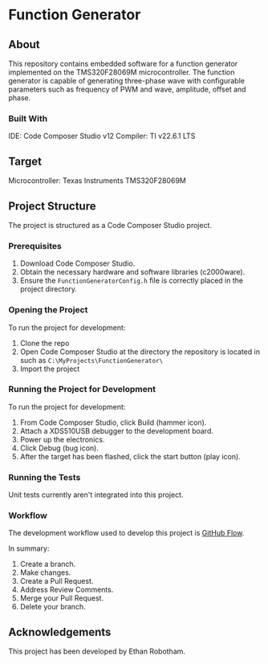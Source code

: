 # Function Generator

## About

This repository contains embedded software for a function generator implemented on the TMS320F28069M microcontroller. The function generator is capable of generating three-phase wave with configurable parameters such as frequency of PWM and wave, amplitude, offset and phase.

### Built With

IDE: Code Composer Studio v12
Compiler: TI v22.6.1 LTS

## Target

Microcontroller: Texas Instruments TMS320F28069M

## Project Structure

The project is structured as a Code Composer Studio project.

### Prerequisites

1. Download Code Composer Studio.
2. Obtain the necessary hardware and software libraries (c2000ware).
3. Ensure the `FunctionGeneratorConfig.h` file is correctly placed in the project directory.

### Opening the Project

To run the project for development:

1. Clone the repo
2. Open Code Composer Studio at the directory the repository is located in such as `C:\MyProjects\FunctionGenerator\`
3. Import the project

### Running the Project for Development

To run the project for development:

1. From Code Composer Studio, click Build (hammer icon).
2. Attach a XDS510USB debugger to the development board.
3. Power up the electronics.
4. Click Debug (bug icon).
5. After the target has been flashed, click the start button (play icon).

### Running the Tests

Unit tests currently aren't integrated into this project.

### Workflow

The development workflow used to develop this project is [GitHub Flow](https://docs.github.com/en/get-started/quickstart/github-flow).

In summary:

1. Create a branch.
2. Make changes.
3. Create a Pull Request.
4. Address Review Comments.
5. Merge your Pull Request.
6. Delete your branch.

## Acknowledgements

This project has been developed by Ethan Robotham.
